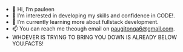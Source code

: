 - 👋 Hi, I’m pauleen 
- 👀 I’m interested in developing my skills and confidence in CODE!.
- 🌱 I’m currently learning more about fullstack development.
- 📫 You can reach me theough email on paugitonga6@gmail.com.
- WHOEVER IS TRYING TO BRING YOU DOWN IS ALREADY BELOW YOU.FACTS!

<!---
pauleen123/pauleen123 is a ✨ special ✨ repository because its `README.md` (this file) appears on your GitHub profile.
You can click the Preview link to take a look at your changes.
--->
